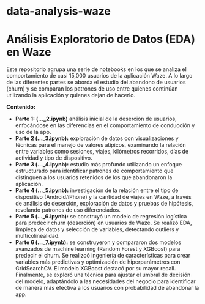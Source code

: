 # data-analysis-waze

# Análisis Exploratorio de Datos (EDA) en Waze

Este repositorio agrupa una serie de notebooks en los que se analiza el comportamiento de casi 15,000 usuarios de la aplicación Waze. A lo largo de las diferentes partes se aborda el estudio del abandono de usuarios (churn) y se comparan los patrones de uso entre quienes continúan utilizando la aplicación y quienes dejan de hacerlo.

**Contenido:**

- **Parte 1: (..._2.ipynb)** análisis inicial de la deserción de usuarios, enfocándose en las diferencias en el comportamiento de conducción y uso de la app.
- **Parte 2 (..._3.ipynb):** exploración de datos con visualizaciones y técnicas para el manejo de valores atípicos, examinando la relación entre variables como sesiones, viajes, kilómetros recorridos, días de actividad y tipo de dispositivo.
- **Parte 3 (..._4.ipynb):** estudio más profundo utilizando un enfoque estructurado para identificar patrones de comportamiento que distinguen a los usuarios retenidos de los que abandonaron la aplicación.
- **Parte 4 (..._5.ipynb):** investigación de la relación entre el tipo de dispositivo (Android/iPhone) y la cantidad de viajes en Waze, a través de análisis de deserción, exploración de datos y pruebas de hipótesis, revelando patrones de uso diferenciados.
- **Parte 5 (..._6.ipynb):** se construyó un modelo de regresión logística para predecir churn (deserción) en usuarios de Waze. Se realizó EDA, limpieza de datos y selección de variables, detectando outliers y multicolinealidad.
- **Parte 6 (..._7.ipynb):** se construyeron y compararon dos modelos avanzados de machine learning (Random Forest y XGBoost) para predecir el churn. Se realizoó ingeniería de características para crear variables más predictivas y optimización de hiperparámetros con GridSearchCV. El modelo XGBoost destacó por su mayor recall. Finalmente, se exploró una técnica para ajustar el umbral de decisión del modelo, adaptándolo a las necesidades del negocio para identificar de manera más efectiva a los usuarios con probabilidad de abandonar la app.
